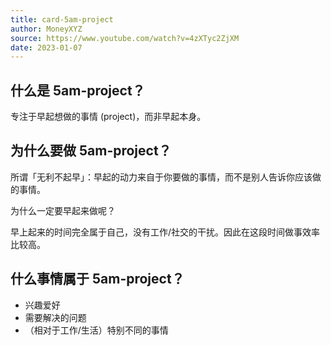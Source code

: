 ```yaml
---
title: card-5am-project
author: MoneyXYZ
source: https://www.youtube.com/watch?v=4zXTyc2ZjXM
date: 2023-01-07
---
```


## 什么是 5am-project？

专注于早起想做的事情 (project)，而非早起本身。

## 为什么要做 5am-project？

所谓「无利不起早」：早起的动力来自于你要做的事情，而不是别人告诉你应该做的事情。

为什么一定要早起来做呢？

早上起来的时间完全属于自己，没有工作/社交的干扰。因此在这段时间做事效率比较高。

## 什么事情属于 5am-project？

- 兴趣爱好
- 需要解决的问题
- （相对于工作/生活）特别不同的事情
